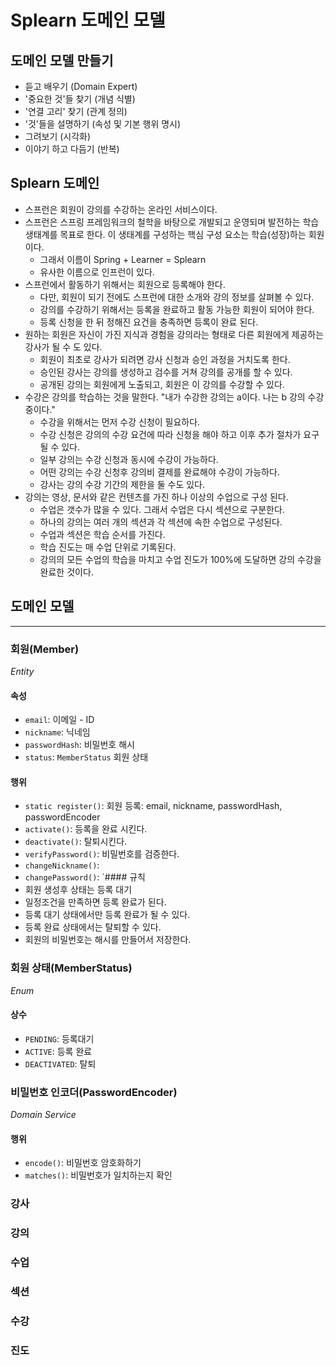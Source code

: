 # Splearn 도메인 모델

## 도메인 모델 만들기
* 듣고 배우기 (Domain Expert)
* '중요한 것'들 찾기 (개념 식별)
* '연결 고리' 찾기 (관계 정의)
* '것'들을 설명하기 (속성 및 기본 행위 명시)
* 그려보기 (시각화)
* 이야기 하고 다듬기 (반복)

## Splearn 도메인
* 스프런은 회원이 강의를 수강하는 온라인 서비스이다.
* 스프런은 스프링 프레임워크의 철학을 바탕으로 개발되고 운영되며 발전하는 학습 생태계를 목표로 한다.
  이 생태계를 구성하는 핵심 구성 요소는 학습(성장)하는 회원이다.
  * 그래서 이름이 Spring + Learner = Splearn
  * 유사한 이름으로 인프런이 있다.
* 스프런에서 활동하기 위해서는 회원으로 등록해야 한다.
  * 다만, 회원이 되기 전에도 스프런에 대한 소개와 강의 정보를 살펴볼 수 있다.
  * 강의를 수강하기 위해서는 등록을 완료하고 활동 가능한 회원이 되어야 한다.
  * 등록 신청을 한 뒤 정해진 요건을 충족하면 등록이 완료 된다.
* 원하는 회원은 자신이 가진 지식과 경험을 강의라는 형태로 다른 회원에게 제공하는 강사가 될 수 도 있다.
  * 회원이 최초로 강사가 되려면 강사 신청과 승인 과정을 거치도록 한다.
  * 승인된 강사는 강의를 생성하고 검수를 거쳐 강의를 공개를 할 수 있다.
  * 공개된 강의는 회원에게 노출되고, 회원은 이 강의를 수강할 수 있다.
* 수강은 강의를 학습하는 것을 말한다. "내가 수강한 강의는 a이다. 나는 b 강의 수강중이다."
  * 수강을 위해서는 먼저 수강 신청이 필요하다.
  * 수강 신청은 강의의 수강 요건에 따라 신청을 해야 하고 이후 추가 절차가 요구될 수 있다.
  * 일부 강의는 수강 신청과 동시에 수강이 가능하다.
  * 어떤 강의는 수강 신청후 강의비 결제를 완료해야 수강이 가능하다.
  * 강사는 강의 수강 기간의 제한을 둘 수도 있다.
* 강의는 영상, 문서와 같은 컨텐츠를 가진 하나 이상의 수업으로 구성 된다.
  * 수업은 갯수가 많을 수 있다. 그래서 수업은 다시 섹션으로 구분한다.
  * 하나의 강의는 여러 개의 섹션과 각 섹션에 속한 수업으로 구성된다.
  * 수업과 섹션은 학습 순서를 가진다.
  * 학습 진도는 매 수업 단위로 기록된다.
  * 강의의 모든 수업의 학습을 마치고 수업 진도가 100%에 도달하면 강의 수강을 완료한 것이다.

## 도메인 모델

---
### 회원(Member)
_Entity_
#### 속성
- `email`: 이메일 - ID
- `nickname`: 닉네임
- `passwordHash`: 비밀번호 해시
- `status`: `MemberStatus` 회원 상태
#### 행위
- `static register()`: 회원 등록: email, nickname, passwordHash, passwordEncoder
- `activate()`: 등록을 완료 시킨다.
- `deactivate()`: 탈퇴시킨다.
- `verifyPassword()`: 비밀번호를 검증한다.
- `changeNickname()`:
- `changePassword()`:
`#### 규칙
- 회원 생성후 상태는 등록 대기
- 일정조건을 만족하면 등록 완료가 된다.
- 등록 대기 상태에서만 등록 완료가 될 수 있다.
- 등록 완료 상태에서는 탈퇴할 수 있다.
- 회원의 비밀번호는 해시를 만들어서 저장한다.

### 회원 상태(MemberStatus)
_Enum_
#### 상수
- `PENDING`: 등록대기
- `ACTIVE`: 등록 완료
- `DEACTIVATED`: 탈퇴

### 비밀번호 인코더(PasswordEncoder)
_Domain Service_
#### 행위
- `encode()`: 비밀번호 암호화하기
- `matches()`: 비밀번호가 일치하는지 확인


### 강사

### 강의

### 수업

### 섹션

### 수강

### 진도

